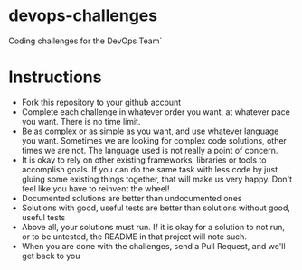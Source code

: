 devops-challenges
=====================

Coding challenges for the DevOps Team`

Instructions
============

* Fork this repository to your github account
 * Complete each challenge in whatever order you want, at whatever pace you want. There is no time limit.
 * Be as complex or as simple as you want, and use whatever language you want. Sometimes we are looking for complex code solutions, other times we are not. The language used is not really a point of concern.
 * It is okay to rely on other existing frameworks, libraries or tools to accomplish goals. If you can do the same task with less code by just gluing some existing things together, that will make us very happy. Don't feel like you have to reinvent the wheel!
 * Documented solutions are better than undocumented ones
 * Solutions with good, useful tests are better than solutions without good, useful tests
 * Above all, your solutions must run. If it is okay for a solution to not run, or to be untested, the README in that project will note such.
* When you are done with the challenges, send a Pull Request, and we'll get back to you
